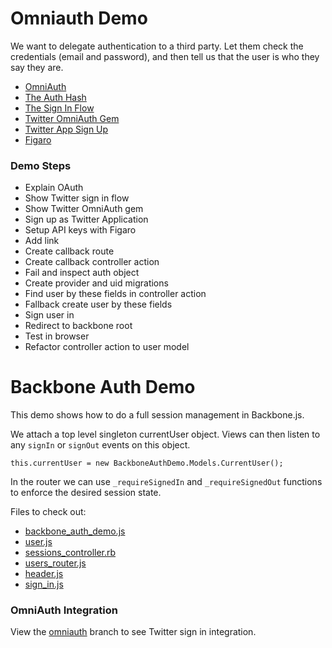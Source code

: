 # Omniauth Demo

We want to delegate authentication to a third party. Let them check the credentials (email and password), and then tell us that the user is who they say they are.

- [OmniAuth](https://github.com/intridea/omniauth)
- [The Auth Hash](https://github.com/intridea/omniauth/wiki/Auth-Hash-Schema)
- [The Sign In Flow](https://dev.twitter.com/web/sign-in/desktop-browser)
- [Twitter OmniAuth Gem](https://github.com/arunagw/omniauth-twitter)
- [Twitter App Sign Up](https://apps.twitter.com/)
- [Figaro](https://github.com/laserlemon/figaro)

### Demo Steps
- Explain OAuth
- Show Twitter sign in flow
- Show Twitter OmniAuth gem
- Sign up as Twitter Application
- Setup API keys with Figaro
- Add link
- Create callback route
- Create callback controller action
- Fail and inspect auth object
- Create provider and uid migrations
- Find user by these fields in controller action
- Fallback create user by these fields
- Sign user in
- Redirect to backbone root
- Test in browser
- Refactor controller action to user model

# Backbone Auth Demo

This demo shows how to do a full session management in Backbone.js.

We attach a top level singleton currentUser object. Views can then listen to any `signIn` or `signOut` events on this object.

```
this.currentUser = new BackboneAuthDemo.Models.CurrentUser();
```

In the router we can use `_requireSignedIn` and `_requireSignedOut` functions to enforce the desired session state.

Files to check out:
- [backbone_auth_demo.js](./app/assets/javascripts/backbone_auth_demo.js)
- [user.js](./app/assets/javascripts/models/user.js)
- [sessions_controller.rb](./app/controllers/api/sessions_controller.rb)
- [users_router.js](./app/assets/javascripts/routers/users_router.js)
- [header.js](./app/assets/javascripts/views/shared/header.js)
- [sign_in.js](./app/assets/javascripts/views/shared/sign_in.js)

### OmniAuth Integration

View the [omniauth](https://github.com/jonathanlemuel/backbone-auth-demo/tree/omniauth) branch to see Twitter sign in integration.